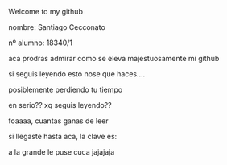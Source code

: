 Welcome to my github

nombre: Santiago Cecconato

nº alumno: 18340/1


aca prodras admirar como se eleva majestuosamente mi github 


si seguis leyendo esto nose que haces....


posiblemente perdiendo tu tiempo


en serio?? xq seguis leyendo??


foaaaa, cuantas ganas de leer


si llegaste hasta aca, la clave es:


a la grande le puse cuca jajajaja